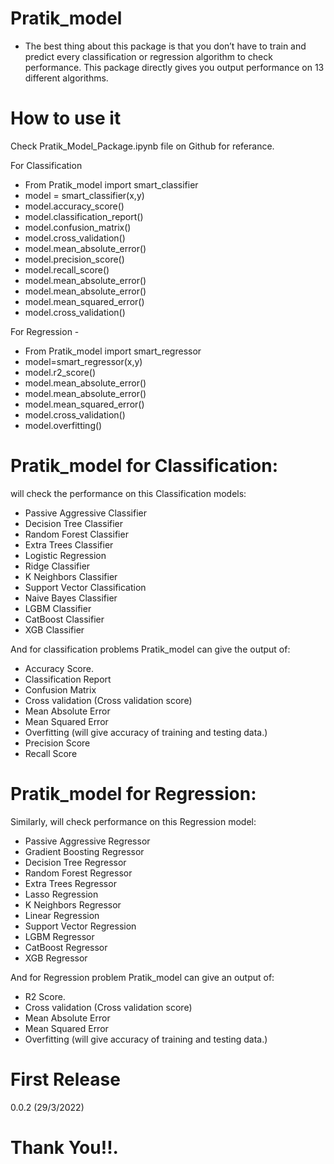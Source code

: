 
# Pratik_model
- The best thing about this package is that you don’t have to train and predict every classification or regression algorithm to check performance. This package directly gives you output performance on 13 different algorithms.

# How to use it 
 Check Pratik_Model_Package.ipynb file on Github for referance.
 
 For Classification
* From Pratik_model import smart_classifier
* model = smart_classifier(x,y)
* model.accuracy_score()
* model.classification_report()
* model.confusion_matrix()
* model.cross_validation()
* model.mean_absolute_error()
* model.precision_score()
* model.recall_score()
* model.mean_absolute_error()
* model.mean_absolute_error()
* model.mean_squared_error()
* model.cross_validation()

For Regression -

* From Pratik_model import smart_regressor
* model=smart_regressor(x,y)
* model.r2_score()
* model.mean_absolute_error()
* model.mean_absolute_error()
* model.mean_squared_error()
* model.cross_validation()
* model.overfitting()

# Pratik_model for Classification: 
 will check the performance on this Classification models:
- Passive Aggressive Classifier
- Decision Tree Classifier
- Random Forest Classifier
- Extra Trees Classifier
- Logistic Regression
- Ridge Classifier
- K Neighbors Classifier
- Support Vector Classification
- Naive Bayes Classifier
- LGBM Classifier
- CatBoost Classifier
- XGB Classifier

And for classification problems Pratik_model can give the output of:
- Accuracy Score.
- Classification Report
- Confusion Matrix
- Cross validation (Cross validation score)
- Mean Absolute Error
- Mean Squared Error
- Overfitting (will give accuracy of training and testing data.)
- Precision Score
- Recall Score

# Pratik_model for Regression: 
Similarly, will check performance on this Regression model:
- Passive Aggressive Regressor
- Gradient Boosting Regressor
- Decision Tree Regressor
- Random Forest Regressor
- Extra Trees Regressor
- Lasso Regression
- K Neighbors Regressor
- Linear Regression
- Support Vector Regression
- LGBM Regressor
- CatBoost Regressor
- XGB Regressor

And for Regression problem Pratik_model
 can give an output of:
- R2 Score.
- Cross validation (Cross validation score)
- Mean Absolute Error
- Mean Squared Error
- Overfitting (will give accuracy of training and testing data.)




# First Release

0.0.2 (29/3/2022)

# Thank You!!.
